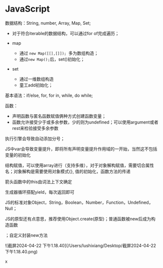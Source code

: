 # JavaScript

数据结构：String, number, Array, Map, Set; 

- 对于符合iterable的数据结构，可以通过for of完成遍历；

- map
  - 通过 `new Map([[],[]]); `多为数组构造；
  - 通过`new Map();`后，set()初始化；
- set
  - 通过一维数组构造
  - 童工add初始化；

基本语法：if/else, for, for in, while, do while;

函数：

- 声明函数与匿名函数赋值俩种方式创建函数变量；
- 函数允许接受少于或多余参数，少的则为undefined；可以使用argument或者rest来检验接受多余参数

执行引擎会导致自动添加分号；



JS中var会导致变量提升，即将所有声明变量提升作用域的一开始，当然这不包括变量的初始化

结构赋值，可以使用array进行（支持多维），对于对象解构赋值，需要切合属性名；对象解构是需要使用对象模式{}, 值的初始化，函数方法的传递

箭头函数中的this由词法上下文确定

生成器循环搭配yield，每次返回即可

JS的标准对象Object，String，Boolean，Number，Function，Undefined，Null；

JS的原型还有点意思，推荐使用Object.create(原型)；普通函数被new后成为构造函数

；自定义封装new方法



![截屏2024-04-22 下午1.18.40](/Users/lushixiang/Desktop/截屏2024-04-22 下午1.18.40.png)

x ​

